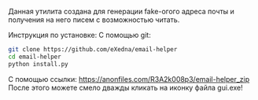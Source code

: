 
Данная утилита создана для генерации fake-огого адреса почты и получения на него писем с возможностью читать.

Инструкция по установке:
С помощью git:
```sh
git clone https://github.com/eXedna/email-helper
cd email-helper
python install.py
```
С помощью ссылки:
https://anonfiles.com/R3A2k008p3/email-helper_zip
После этого можете смело дважды кликать на иконку файла gui.exe!
